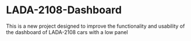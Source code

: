 # LADA-2108-Dashboard
This is a new project designed to improve the functionality and usability of the dashboard of LADA-2108 cars with a low panel
